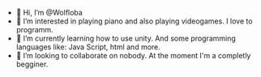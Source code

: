 - 👋 Hi, I’m @Wolfloba
- 👀 I’m interested in playing piano and also playing videogames. I love to programm.
- 🌱 I’m currently learning how to use unity. And some programming languages like: Java Script, html and more.
- 💞️ I’m looking to collaborate on nobody. At the moment I'm a completly begginer.


<!---
Wolfloba/Wolfloba is a ✨ special ✨ repository because its `README.md` (this file) appears on your GitHub profile.
You can click the Preview link to take a look at your changes.
--->
